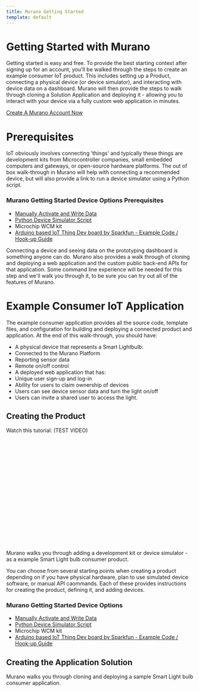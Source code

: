 ```yaml
---
title: Murano Getting Started
template: default
---
```


# Getting Started with Murano
Getting started is easy and free.  To provide the best starting context after signing up for an account, you'll be walked through the steps to create an example consumer IoT product. This includes setting up a Product, connecting a physical device (or device simulator), and interacting with device data on a dashboard.  Murano will then provide the steps to walk through cloning a Solution Application and deploying it - allowing you to interact with your device via a fully custom web application in minutes.

<a class="btn orange" href="https://exosite.com/business/signup">Create A Murano Account Now</a>


# Prerequisites
IoT obviously involves connecting 'things' and typically these things are development kits from Microcontroller companies, small embedded computers and gateways, or open-source hardware platforms.  The out of box walk-through in Murano will help with connecting a recommended device, but will also provide a link to run a device simulator using a Python script.

### Murano Getting Started Device Options Prerequisites
* [Manually Activate and Write Data](manualdevice)
* [Python Device Simulator Script](pythonsim)
* Microchip WCM kit
* [Arduino based IoT Thing Dev board by Sparkfun - Example Code / Hook-up Guide](https://github.com/maanenson/murano_getting_started_examples/tree/master/products/esp8266_thingdev_murano_smart_lightbulb)

Connecting a device and seeing data on the prototyping dashboard is something anyone can do.  Murano also provides a walk through of cloning and deploying a web application and the custom public back-end APIs for that application.  Some command line experience will be needed for this step and we'll walk you through it, to be sure you can try out all of the features of Murano.  

# Example Consumer IoT Application
The example consumer application provides all the source code, template files, and configuration for building and deploying a connected product and application.  At the end of this walk-through, you should have:
* A physical device that represents a Smart Lightbulb:
 * Connected to the Murano Platform
 * Reporting sensor data
 * Remote on/off control
* A deployed web application that has:
 * Unique user sign-up and log-in
 * Ability for users to claim ownership of devices
 * Users can see device sensor data and turn the light on/off
 * Users can invite a shared user to access the light.  

## Creating the Product

Watch this tutorial: (TEST VIDEO)

<script charset="ISO-8859-1" src="//fast.wistia.com/assets/external/E-v1.js" async></script><div class="wistia_responsive_padding" style="padding:56.25% 0 0 0;position:relative;"><div class="wistia_responsive_wrapper" style="height:100%;left:0;position:absolute;top:0;width:100%;"><span class="wistia_embed wistia_async_mm1zt40tm9 popover=true popoverAnimateThumbnail=true videoFoam=true" style="display:inline-block;height:100%;width:100%">&nbsp;</span></div></div>


Murano walks you through adding a development kit or device simulator - as a example Smart Light bulb consumer product.  

You can choose from several starting points when creating a product depending on if you have physical hardware, plan to use simulated device software, or manual API caommands.   Each of these provides instructions for creating the product, defining it, and adding devices.

### Murano Getting Started Device Options
* [Manually Activate and Write Data](manualdevice)
* [Python Device Simulator Script](pythonsim)
* Microchip WCM kit
* [Arduino based IoT Thing Dev board by Sparkfun - Example Code / Hook-up Guide](https://github.com/maanenson/murano_getting_started_examples/tree/master/products/esp8266_thingdev_murano_smart_lightbulb)



## Creating the Application Solution
Murano walks you through cloning and deploying a sample Smart Light bulb consumer application.  
